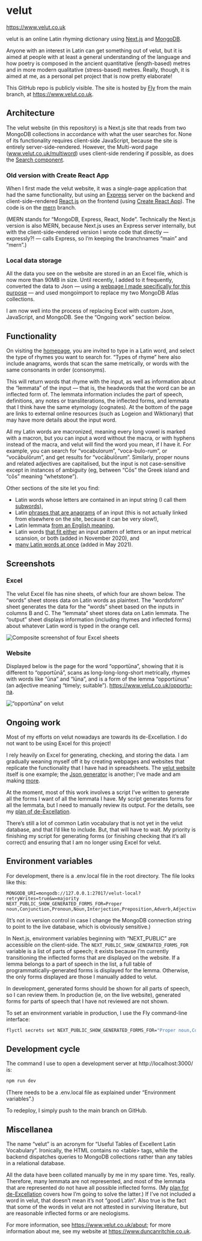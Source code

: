 # velut

https://www.velut.co.uk

velut is an online Latin rhyming dictionary using [Next.js](https://nextjs.org/) and [MongoDB](https://www.mongodb.com/).

Anyone with an interest in Latin can get something out of velut, but it is aimed at people with at least a general understanding of the language and how poetry is composed in the ancient quantitative (length-based) metres and in more modern qualitative (stress-based) metres. Really, though, it is aimed at me, as a personal pet project that is now pretty elaborate!

This GitHub repo is publicly visible. The site is hosted by [Fly](https://fly.io/) from the main branch, at https://www.velut.co.uk.

## Architecture

The velut website (in this repository) is a Next.js site that reads from two MongoDB collections in accordance with what the user searches for. None of its functionality requires client-side JavaScript, because the site is entirely server-side–rendered. However, the Multi-word page (www.velut.co.uk/multiword) uses client-side rendering if possible, as does the [Search component](https://github.com/DuncanRitchie/velut/blob/main/components/search/Search.jsx).

### Old version with Create React App

When I first made the velut website, it was a single-page application that had the same functionality, but using an [Express](https://expressjs.com/) server on the backend and client-side–rendered [React.js](https://reactjs.org/) on the frontend (using [Create React App](https://create-react-app.dev/)). The code is on the [mern](https://github.com/DuncanRitchie/velut/tree/mern) branch.

(MERN stands for “MongoDB, Express, React, Node”. Technically the Next.js version is also MERN, because Next.js uses an Express server internally, but with the client-side–rendered version I wrote code that directly — expressly?! — calls Express, so I’m keeping the branchnames “main” and “mern”.)

### Local data storage

All the data you see on the website are stored in an an Excel file, which is now more than 90MB in size. Until recently, I added to it frequently, converted the data to Json — using a [webpage I made specifically for this purpose](https://github.com/DuncanRitchie/velut-json-generator) — and used mongoimport to replace my two MongoDB Atlas collections.

I am now well into the process of replacing Excel with custom Json, JavaScript, and MongoDB. See the “Ongoing work” section below.

## Functionality

On visiting the [homepage](https://www.velut.co.uk), you are invited to type in a Latin word, and select the type of rhymes you want to search for. “Types of rhyme” here also include anagrams, words that scan the same metrically, or words with the same consonants in order (consonyms).

This will return words that rhyme with the input, as well as information about the “lemmata” of the input — that is, the headwords that the word can be an inflected form of. The lemmata information includes the part of speech, definitions, any notes or transliterations, the inflected forms, and lemmata that I think have the same etymology (cognates). At the bottom of the page are links to external online resources (such as Logeion and Wiktionary) that may have more details about the input word.

All my Latin words are macronized, meaning every long vowel is marked with a macron, but you can input a word without the macra, or with hyphens instead of the macra, and velut will find the word you mean, if I have it. For example, you can search for “vocabulorum”, “voca-bulo-rum”, or “vocābulōrum”, and get results for “vocābulōrum”. Similarly, proper nouns and related adjectives are capitalised, but the input is not case-sensitive except in instances of ambiguity (eg, between “Cōs” the Greek island and “cōs” meaning “whetstone”).

Other sections of the site let you find:

- Latin words whose letters are contained in an input string (I call them [subwords](https://www.velut.co.uk/subwords)),
- Latin [phrases that are anagrams](https://www.velut.co.uk/anagramphrases) of an input (this is not actually linked from elsewhere on the site, because it can be very slow!),
- Latin lemmata [from an English meaning](https://www.velut.co.uk/english),
- Latin words [that fit either](https://www.velut.co.uk/advanced) an input pattern of letters or an input metrical scansion, or both (added in November 2020), and
- [many Latin words at once](https://www.velut.co.uk/multiword) (added in May 2021).

## Screenshots

### Excel

The velut Excel file has nine sheets, of which four are shown below. The “words” sheet stores data on Latin words as plaintext. The “wordsform” sheet generates the data for the “words” sheet based on the inputs in columns B and C. The “lemmata” sheet stores data on Latin lemmata. The “output” sheet displays information (including rhymes and inflected forms) about whatever Latin word is typed in the orange cell.

![Composite screenshot of four Excel sheets](https://github.com/DuncanRitchie/velut-screenshots/blob/main/compressed/velut-excel-4sheets.png)

### Website

Displayed below is the page for the word “opportūna”, showing that it is different to “opportūnā”, scans as long-long-long-short metrically, rhymes with words like “ūna” and “lūna”, and is a form of the lemma “opportūnus” (an adjective meaning “timely; suitable”). https://www.velut.co.uk/opportu-na.

![“opportūna” on velut](https://github.com/DuncanRitchie/velut-screenshots/blob/main/compressed/velut-web-opportuna.png)

## Ongoing work

Most of my efforts on velut nowadays are towards its de-Excellation. I do not want to be using Excel for this project!

I rely heavily on Excel for generating, checking, and storing the data. I am gradually weaning myself off it by creating webpages and websites that replicate the functionality that I have had in spreadsheets. The [velut website](https://www.velut.co.uk) itself is one example; the [Json generator](https://www.github.com/DuncanRitchie/velut-json-generator) is another; I’ve made and am making [more](https://www.duncanritchie.co.uk/code#velut-projects).

At the moment, most of this work involves a script I’ve written to generate all the forms I want of all the lemmata I have.
My script generates forms for all the lemmata, but I need to manually review its output.
For the details, see my [plan of de-Excellation](https://github.com/DuncanRitchie/velut/blob/main/plan.md).

There’s still a lot of common Latin vocabulary that is not yet in the velut database, and that I’d like to include.
But, that will have to wait.
My priority is finishing my script for generating forms (or finishing checking that it’s all correct) and ensuring that I am no longer using Excel for velut.

## Environment variables

For development, there is a .env.local file in the root directory.
The file looks like this:

```env
MONGODB_URI=mongodb://127.0.0.1:27017/velut-local?retryWrites=true&w=majority
NEXT_PUBLIC_SHOW_GENERATED_FORMS_FOR=Proper noun,Conjunction,Pronoun,Noun,Interjection,Preposition,Adverb,Adjective,Verb
```

(It’s not in version control in case I change the MongoDB connection string to point to the live database, which is obviously sensitive.)

In Next.js, environment variables beginning with “NEXT_PUBLIC” are accessible on the client-side.
The `NEXT_PUBLIC_SHOW_GENERATED_FORMS_FOR` variable is a list of parts of speech; it exists because I’m currently transitioning the inflected forms that are displayed on the website.
If a lemma belongs to a part of speech in the list, a full table of programmatically-generated forms is displayed for the lemma.
Otherwise, the only forms displayed are those I manually added to velut.

In development, generated forms should be shown for all parts of speech, so I can review them.
In production (ie, on the live website), generated forms for parts of speech that I have not reviewed are not shown.

To set an environment variable in production, I use the Fly command-line interface:

```bash
flyctl secrets set NEXT_PUBLIC_SHOW_GENERATED_FORMS_FOR="Proper noun,Conjunction,Pronoun,Noun"
```

## Development cycle

The command I use to open a development server at http://localhost:3000/ is:

```bash
npm run dev
```

(There needs to be a .env.local file as explained under “Environment variables”.)

To redeploy, I simply push to the main branch on GitHub.

## Miscellanea

The name “velut” is an acronym for “Useful Tables of Excellent Latin Vocabulary”. Ironically, the HTML contains no &lt;table&gt; tags, while the backend dispatches queries to MongoDB collections rather than any tables in a relational database.

All the data have been collated manually by me in my spare time. Yes, really. Therefore, many lemmata are not represented, and most of the lemmata that are represented do not have all possible inflected forms. (My [plan for de-Excellation](https://github.com/DuncanRitchie/velut/blob/main/plan.md) covers how I’m going to solve the latter.) If I’ve not included a word in velut, that doesn’t mean it’s not “good Latin”. Also true is the fact that some of the words in velut are not attested in surviving literature, but are reasonable inflected forms or are neologisms.

For more information, see https://www.velut.co.uk/about; for more information about me, see my website at https://www.duncanritchie.co.uk.
